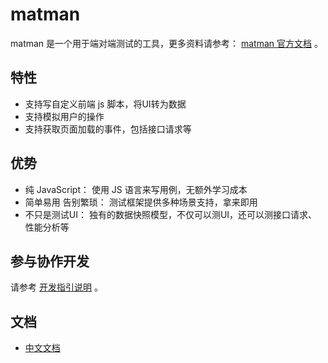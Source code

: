 # matman

matman 是一个用于端对端测试的工具，更多资料请参考： [matman 官方文档](https://matmanjs.github.io/matman/) 。

## 特性

- 支持写自定义前端 js 脚本，将UI转为数据
- 支持模拟用户的操作
- 支持获取页面加载的事件，包括接口请求等

## 优势

- 纯 JavaScript： 使用 JS 语言来写用例，无额外学习成本
- 简单易用 告别繁琐： 测试框架提供多种场景支持，拿来即用
- 不只是测试UI： 独有的数据快照模型，不仅可以测UI，还可以测接口请求、性能分析等

## 参与协作开发

请参考 [开发指引说明](./DEVELOP.md) 。

## 文档

- [中文文档](https://matmanjs.github.io/matman)
